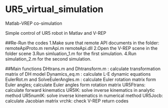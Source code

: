 # UR5_virtual_simulation
Matlab-VREP co-simulation

Simple control of UR5 robot in Matlav and V-REP

##Re-Run the codes
1.Make sure that remote API documents in the folder: remoteApiProto.m remApi.m remoteApi.dll
2.Open the V-REP scene in the folder scene
3.Run simluation_1.m for the first simulation.
4.Run simulation_2.m for the second simulation.

##Main functions
DHtrans.m and Dhtransform.m : calculate transformation matrix of DH model
Dynamics_eq.m : calculate L-E dynamic equations
EulerRot.m and SolveEulerAngles.m : calculate Euler rotation matrix form Euler angles; calculate Euler angles form rotation matrix
UR5Ftrans: calculate forward kinematics
UR5IK: solve inverse kinematics in analytic method
UR5numIK: solve inverse kinematics in numerical method
UR5Jocb: calculate Jacobian matrix
vrchk: check V-REP return codes
